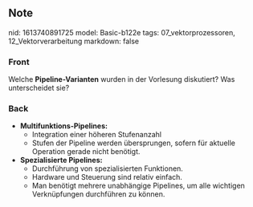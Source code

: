 ## Note
nid: 1613740891725
model: Basic-b122e
tags: 07_vektorprozessoren, 12_Vektorverarbeitung
markdown: false

### Front
Welche <b>Pipeline-Varianten</b> wurden in der Vorlesung diskutiert? Was unterscheidet sie?

### Back
<div>
<div><ul>
<li><strong>Multifunktions-Pipelines:</strong>
<ul>
<li>Integration einer höheren Stufenanzahl</li>
<li>Stufen der Pipeline werden übersprungen, sofern für aktuelle Operation gerade nicht benötigt.</li>
</ul>
</li>
<li><strong>Spezialisierte Pipelines:</strong>
<ul>
<li>Durchführung von spezialisierten Funktionen.</li>
<li>Hardware und Steuerung sind relativ einfach.</li>
<li>Man benötigt mehrere unabhängige Pipelines, um alle wichtigen Verknüpfungen durchführen zu können.</li>
</ul>
</li>
</ul>
</div></div>
